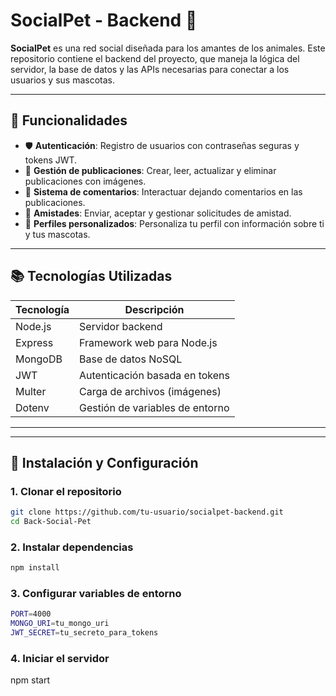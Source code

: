 # SocialPet - Backend 🐾

**SocialPet** es una red social diseñada para los amantes de los animales. Este repositorio contiene el backend del proyecto, que maneja la lógica del servidor, la base de datos y las APIs necesarias para conectar a los usuarios y sus mascotas.

---

## 🚀 Funcionalidades

- 🛡️ **Autenticación**: Registro de usuarios con contraseñas seguras y tokens JWT.  
- 📄 **Gestión de publicaciones**: Crear, leer, actualizar y eliminar publicaciones con imágenes.  
- 💬 **Sistema de comentarios**: Interactuar dejando comentarios en las publicaciones.  
- 🤝 **Amistades**: Enviar, aceptar y gestionar solicitudes de amistad.  
- 🐾 **Perfiles personalizados**: Personaliza tu perfil con información sobre ti y tus mascotas.  

---

## 📚 Tecnologías Utilizadas

| Tecnología | Descripción                  |
|------------|------------------------------|
| Node.js    | Servidor backend             |
| Express    | Framework web para Node.js   |
| MongoDB    | Base de datos NoSQL          |
| JWT        | Autenticación basada en tokens |
| Multer     | Carga de archivos (imágenes) |
| Dotenv     | Gestión de variables de entorno |

---


---

## 🌟 Instalación y Configuración

### 1. Clonar el repositorio

```bash
git clone https://github.com/tu-usuario/socialpet-backend.git
cd Back-Social-Pet
```

### 2. Instalar dependencias
```bash
npm install
```
### 3. Configurar variables de entorno

```bash
PORT=4000
MONGO_URI=tu_mongo_uri
JWT_SECRET=tu_secreto_para_tokens
```
### 4. Iniciar el servidor
npm start
